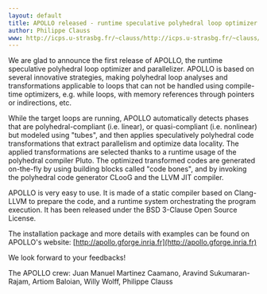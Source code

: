 ```yaml
---
layout: default
title: APOLLO released - runtime speculative polyhedral loop optimizer
author: Philippe Clauss
www: http://icps.u-strasbg.fr/~clauss/http://icps.u-strasbg.fr/~clauss/
---
```

We are glad to announce the first release of APOLLO, the runtime 
speculative polyhedral loop optimizer and parallelizer. APOLLO is based 
on several innovative strategies, making polyhedral loop analyses and 
transformations applicable to loops that can not be handled using 
compile-time optimizers, e.g. while loops, with memory references 
through pointers or indirections, etc.

While the target loops are running, APOLLO automatically detects phases 
that are polyhedral-compliant (i.e. linear), or quasi-compliant (i.e. 
nonlinear) but modeled using "tubes", and then applies speculatively 
polyhedral code transformations that extract parallelism and optimize 
data locality. The applied transformations are selected thanks to a 
runtime usage of the polyhedral compiler Pluto. The optimized 
transformed codes are generated on-the-fly by using building blocks 
called "code bones", and by invoking the polyhedral code generator CLooG 
and the LLVM JIT compiler.

APOLLO is very easy to use. It is made of a static compiler based on 
Clang-LLVM to prepare the code, and a runtime system orchestrating the 
program execution. It has been released under the BSD 3-Clause Open 
Source License.

The installation package and more details with examples can be found on 
APOLLO's website: [http://apollo.gforge.inria.fr](http://apollo.gforge.inria.fr)

We look forward to your feedbacks!

The APOLLO crew: Juan Manuel Martinez Caamano, Aravind Sukumaran-Rajam, 
Artiom Baloian, Willy Wolff, Philippe Clauss
